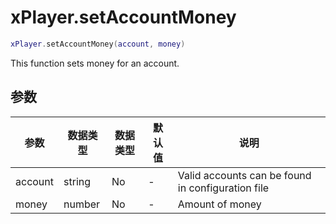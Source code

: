 # xPlayer.setAccountMoney

```lua
xPlayer.setAccountMoney(account, money)
```

This function sets money for an account.

## 参数

| 参数 | 数据类型 | 数据类型 | 默认值 | 说明                                       |
|----------|-----------|----------|---------------|---------------------------------------------------|
| account  | string    | No       | -             | Valid accounts can be found in configuration file |
| money    | number    | No       | -             | Amount of money                                   |
